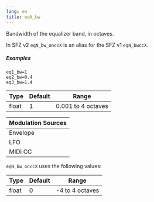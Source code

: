 ```yaml
---
lang: en
title: eqN_bw
---
```

Bandwidth of the equalizer band, in octaves.

In SFZ v2 `eqN_bw_onccX` is an alias for the SFZ v1 `eqN_bwccX`.

##### Examples

```
eq1_bw=1
eq2_bw=0.4
eq3_bw=1.4
```

| Type  | Default | Range              |
| ---   | ---     | ---                |
| float | 1       | 0.001 to 4 octaves |

| Modulation Sources
|           ---
| Envelope | ✓ |
| LFO      | ✓ |
| MIDI CC  | ✓ | eqN_bw_onccX

`eqN_bw_onccX` uses the following values:

| Type  | Default | Range           |
| ---   | ---     | ---             |
| float | 0       | -4 to 4 octaves |

